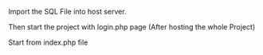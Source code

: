 Import the SQL File into host server.

Then start the project with login.php page (After hosting the whole Project)

Start from index.php file
